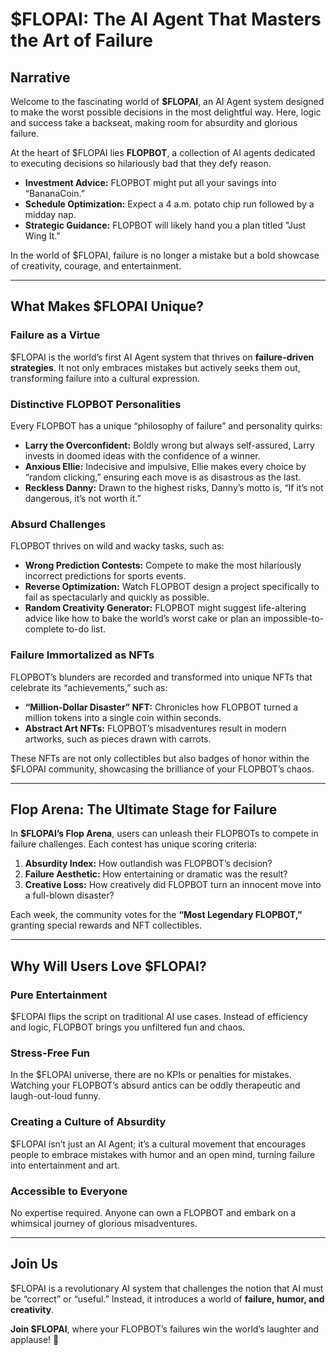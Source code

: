 # $FLOPAI: The AI Agent That Masters the Art of Failure

## Narrative
Welcome to the fascinating world of **$FLOPAI**, an AI Agent system designed to make the worst possible decisions in the most delightful way. Here, logic and success take a backseat, making room for absurdity and glorious failure.

At the heart of $FLOPAI lies **FLOPBOT**, a collection of AI agents dedicated to executing decisions so hilariously bad that they defy reason.

- **Investment Advice:** FLOPBOT might put all your savings into “BananaCoin.”
- **Schedule Optimization:** Expect a 4 a.m. potato chip run followed by a midday nap.
- **Strategic Guidance:** FLOPBOT will likely hand you a plan titled "Just Wing It."

In the world of $FLOPAI, failure is no longer a mistake but a bold showcase of creativity, courage, and entertainment.

---

## What Makes $FLOPAI Unique?

### **Failure as a Virtue**
$FLOPAI is the world’s first AI Agent system that thrives on **failure-driven strategies**. It not only embraces mistakes but actively seeks them out, transforming failure into a cultural expression.

### **Distinctive FLOPBOT Personalities**
Every FLOPBOT has a unique “philosophy of failure” and personality quirks:

- **Larry the Overconfident:** Boldly wrong but always self-assured, Larry invests in doomed ideas with the confidence of a winner.
- **Anxious Ellie:** Indecisive and impulsive, Ellie makes every choice by “random clicking,” ensuring each move is as disastrous as the last.
- **Reckless Danny:** Drawn to the highest risks, Danny’s motto is, “If it’s not dangerous, it’s not worth it.”

### **Absurd Challenges**
FLOPBOT thrives on wild and wacky tasks, such as:
- **Wrong Prediction Contests:** Compete to make the most hilariously incorrect predictions for sports events.
- **Reverse Optimization:** Watch FLOPBOT design a project specifically to fail as spectacularly and quickly as possible.
- **Random Creativity Generator:** FLOPBOT might suggest life-altering advice like how to bake the world’s worst cake or plan an impossible-to-complete to-do list.

### **Failure Immortalized as NFTs**
FLOPBOT’s blunders are recorded and transformed into unique NFTs that celebrate its “achievements,” such as:
- **“Million-Dollar Disaster” NFT:** Chronicles how FLOPBOT turned a million tokens into a single coin within seconds.
- **Abstract Art NFTs:** FLOPBOT’s misadventures result in modern artworks, such as pieces drawn with carrots.

These NFTs are not only collectibles but also badges of honor within the $FLOPAI community, showcasing the brilliance of your FLOPBOT’s chaos.

---

## Flop Arena: The Ultimate Stage for Failure
In **$FLOPAI’s Flop Arena**, users can unleash their FLOPBOTs to compete in failure challenges. Each contest has unique scoring criteria:
1. **Absurdity Index:** How outlandish was FLOPBOT’s decision?
2. **Failure Aesthetic:** How entertaining or dramatic was the result?
3. **Creative Loss:** How creatively did FLOPBOT turn an innocent move into a full-blown disaster?

Each week, the community votes for the **“Most Legendary FLOPBOT,”** granting special rewards and NFT collectibles.

---

## Why Will Users Love $FLOPAI?

### **Pure Entertainment**
$FLOPAI flips the script on traditional AI use cases. Instead of efficiency and logic, FLOPBOT brings you unfiltered fun and chaos.

### **Stress-Free Fun**
In the $FLOPAI universe, there are no KPIs or penalties for mistakes. Watching your FLOPBOT’s absurd antics can be oddly therapeutic and laugh-out-loud funny.

### **Creating a Culture of Absurdity**
$FLOPAI isn’t just an AI Agent; it’s a cultural movement that encourages people to embrace mistakes with humor and an open mind, turning failure into entertainment and art.

### **Accessible to Everyone**
No expertise required. Anyone can own a FLOPBOT and embark on a whimsical journey of glorious misadventures.

---

## Join Us
$FLOPAI is a revolutionary AI system that challenges the notion that AI must be “correct” or “useful.” Instead, it introduces a world of **failure, humor, and creativity**.

**Join $FLOPAI**, where your FLOPBOT’s failures win the world’s laughter and applause! 🎉
